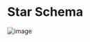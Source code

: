 # Star Schema
![image](https://user-images.githubusercontent.com/64374947/120225338-56386300-c245-11eb-8397-40f709b1a849.png)
